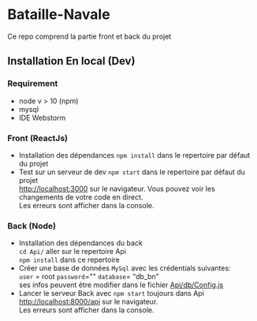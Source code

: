 
# Bataille-Navale
Ce repo comprend la partie front et back du projet

## Installation En local (Dev)
### Requirement
- node v > 10 (npm)
- mysql
- IDE Webstorm 

### Front (ReactJs)
* Installation des dépendances 
`npm install` dans le repertoire par défaut du projet
* Test sur un serveur de dev 
`npm start` dans le repertoire par défaut du projet<br />
[http://localhost:3000](http://localhost:3000) sur le navigateur.
Vous pouvez voir les changements de votre code en direct.<br />
Les erreurs sont afficher dans la console.
### Back (Node)
* Installation des dépendances du back <br>
`cd Api/` aller sur le repertoire Api<br>
`npm install` dans ce repertoire
* Créer une base de données `MySql` avec les crédentials suivantes:<br>
`user` = root `password`="" `database`= "db_bn"<br>
ses infos peuvent être modifier dans le fichier [Api/db/Config.js](Api/db/Config.js)
* Lancer le serveur Back avec 
`npm start` toujours dans Api <br/>
[http://localhost:8000/api](http://localhost:3000/api) sur le navigateur.<br />
Les erreurs sont afficher dans la console.
